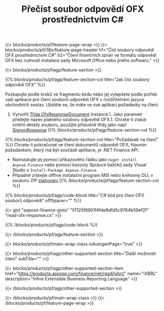 ﻿---
title: Přečíst soubor odpovědí OFX prostřednictvím C#
description: Ukázkový kód pro čtení souboru odpovědí OFX. Použijte ukázkový kód API ke čtení dávkových souborů odpovědí OFX v aplikacích založených na .NET. 
url: /cs/net/read/ofx-response/
family: finance
platformtag: net
feature: read
informat: OFX response
outformat: 
otherformats: 
---
{{< blocks/products/pf/feature-page-wrap >}}
{{< blocks/products/pf/i18n/feature-page-header h1="Číst soubory odpovědí OFX prostřednictvím C#" h2="Čtení finančních zpráv ve formátu odpovědi OFX bez nutnosti instalace sady Microsoft Office nebo jiného softwaru." >}}

{{< blocks/products/pf/agp/feature-section >}}

{{% blocks/products/pf/agp/feature-section-col title="Jak číst soubory odpovědí OFX" %}}

Postupujte podle kroků ve fragmentu kódu nebo jej vylepšete podle potřeb vaší aplikace pro čtení souborů odpovědí OFX v rozšiřitelném jazyce obchodních sestav. Ujistěte se, že máte ve své aplikaci požadavky na čtení.

1. Vytvořit [Třída OfxResponseDocument](https://apireference.aspose.com/finance/net/aspose.finance.ofx/ofxresponsedocument) Instance.1. Jako parametr předejte název platného souboru odpovědí OFX.1. Chcete-li získat vnitřní detaily souboru, použijte příslušné třídy jako např [SignonResponse](https://apireference.aspose.com/finance/net/aspose.finance.ofx.signon/signonresponse)
{{% /blocks/products/pf/agp/feature-section-col %}}

{{% blocks/products/pf/agp/feature-section-col title="Požadavek na čtení" %}}
Chcete-li pokračovat ve čtení dokumentů odpovědí OFX, hlavním požadavkem, který má být součástí aplikace, je .NET Finance API. 
- Nainstalujte jej pomocí příkazového řádku jako ```nuget install Aspose.Finance``` nebo pomocí konzoly Správce balíčků sady Visual Studio s ```Install-Package Aspose.Finance```.
- Případně získejte offline instalační program MSI nebo knihovny DLL v souboru ZIP [stahování](https://downloads.aspose.com/finance/net).{{% /blocks/products/pf/agp/feature-section-col %}}

{{% blocks/products/pf/agp/code-block title="C# kód pro čtení OFX souborů odpovědí" offSpacer="" %}}

{{< gist "aspose-finance-gists" "01125f8901f4fde8dfd5c9764b59ef2f" "read-ofx-response.cs" >}}

{{% /blocks/products/pf/agp/code-block %}}

{{< /blocks/products/pf/agp/feature-section >}}

{{< blocks/products/pf/main-wrap-class isAutogenPage="true" >}}

{{< blocks/products/pf/agp/other-supported-section title="Další možnosti čtení" subTitle="" >}}

{{< blocks/products/pf/agp/other-supported-section-item href="https://products.aspose.com/finance/net/read/ixbrl/" name="iXBRL" description="Inline Extensible Business Reporting Language" >}}

{{< /blocks/products/pf/agp/other-supported-section >}}

{{< /blocks/products/pf/main-wrap-class >}}
{{< /blocks/products/pf/feature-page-wrap >}}
